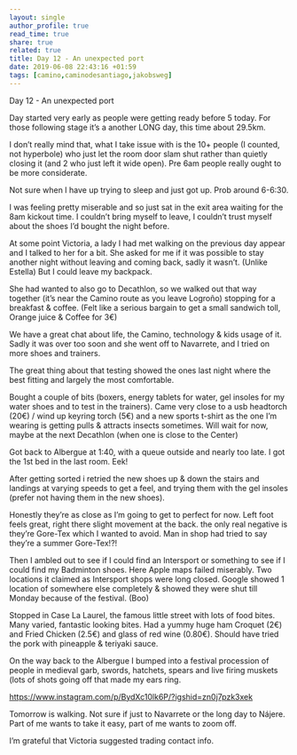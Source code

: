 ```yaml
---
layout: single
author_profile: true
read_time: true
share: true
related: true
title: Day 12 - An unexpected port
date: 2019-06-08 22:43:16 +01:59
tags: [camino,caminodesantiago,jakobsweg]
---
```


Day 12 - An unexpected port

Day started very early as people were getting ready before 5 today. For those following stage it’s a another LONG day, this time about 29.5km.

I don’t really mind that, what I take issue with is the 10+ people (I counted, not hyperbole) who just let the room door slam shut rather than quietly closing it (and 2 who just left it wide open). Pre 6am people really ought to be more considerate. 

Not sure when I have up trying to sleep and just got up. Prob around 6-6:30.

I was feeling pretty miserable and so just sat in the exit area waiting for the 8am kickout time. I couldn’t bring myself to leave, I couldn’t trust myself about the shoes I’d bought the night before.

At some point Victoria, a lady I had met walking on the previous day appear and I talked to her for a bit. She asked for me if it was possible to stay another night without leaving and coming back, sadly it wasn’t. (Unlike Estella) But I could leave my backpack.

She had wanted to also go to Decathlon, so we walked out that way together (it’s near the Camino route as you leave Logroño) stopping for a breakfast & coffee. (Felt like a serious bargain to get a small sandwich toll, Orange juice & Coffee for 3€)

We have a great chat about life, the Camino, technology & kids usage of it. Sadly it was over too soon and she went off to Navarrete, and I tried on more shoes and trainers.

The great thing about that testing showed the ones last night where the best fitting and largely the most comfortable.

Bought a couple of bits (boxers, energy tablets for water, gel insoles for my water shoes and to test in the trainers). Came very close to a usb headtorch (20€) / wind up keyring torch (5€) and a new sports t-shirt as the one I’m wearing is getting pulls & attracts insects sometimes. Will wait for now, maybe at the next Decathlon (when one is close to the Center)

Got back to Albergue at 1:40, with a queue outside and nearly too late. I got the 1st bed in the last room. Eek!

After getting sorted i retried the new shoes up & down the stairs and landings at varying speeds to get a feel, and trying them with the gel insoles (prefer not having them in the new shoes).

Honestly they’re as close as I’m going to get to perfect for now. Left foot feels great, right there slight movement at the back. the only real negative is they’re Gore-Tex which I wanted to avoid. Man in shop had tried to say they’re a summer Gore-Tex!?!

Then I  ambled out to see if I could find an Intersport or something to see if I could find my Badminton shoes. Here Apple maps failed miserably. Two locations it claimed as Intersport shops were long closed. Google showed 1 location of somewhere else completely & showed they were shut till Monday because of the festival. (Boo)

Stopped in Case La Laurel, the famous little street with lots of food bites. Many varied, fantastic looking  bites. Had a yummy huge ham Croquet (2€) and Fried Chicken (2.5€) and glass of red wine (0.80€). Should have tried the pork with pineapple & teriyaki sauce.

On the way back to the  Albergue I bumped into a festival procession of people in medieval garb, swords, hatchets, spears and live firing muskets (lots of shots going off that made my ears ring.

https://www.instagram.com/p/BydXc10lk6P/?igshid=zn0j7pzk3xek

Tomorrow is walking. Not sure if just to Navarrete or the long day to Nájere. Part of me wants to take it easy, part of me wants to zoom off.

I’m grateful that Victoria suggested trading contact info. 

